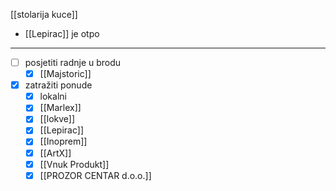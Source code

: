[[stolarija kuce]]

- [[Lepirac]] je otpo
___

- [ ] posjetiti radnje u brodu
	- [x] [[Majstoric]]
- [x] zatražiti ponude
	- [x] lokalni
	- [x] [[Marlex]]
	- [x] [[lokve]]
	- [x] [[Lepirac]]
	- [x] [[Inoprem]]
	- [x] [[ArtX]]
	- [x] [[Vnuk Produkt]]
	- [x] [[PROZOR CENTAR d.o.o.]]
